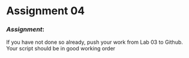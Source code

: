 # Assignment 04

### *Assignment*:
If you have not done so already, push your work from Lab 03 to Github.  Your script should be in good working order
